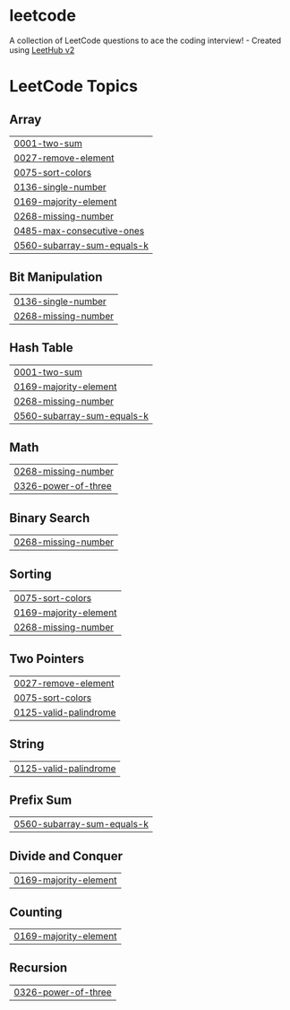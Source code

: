 # leetcode
A collection of LeetCode questions to ace the coding interview! - Created using [LeetHub v2](https://github.com/arunbhardwaj/LeetHub-2.0)

<!---LeetCode Topics Start-->
# LeetCode Topics
## Array
|  |
| ------- |
| [0001-two-sum](https://github.com/khushi-satav/leetcode/tree/master/0001-two-sum) |
| [0027-remove-element](https://github.com/khushi-satav/leetcode/tree/master/0027-remove-element) |
| [0075-sort-colors](https://github.com/khushi-satav/leetcode/tree/master/0075-sort-colors) |
| [0136-single-number](https://github.com/khushi-satav/leetcode/tree/master/0136-single-number) |
| [0169-majority-element](https://github.com/khushi-satav/leetcode/tree/master/0169-majority-element) |
| [0268-missing-number](https://github.com/khushi-satav/leetcode/tree/master/0268-missing-number) |
| [0485-max-consecutive-ones](https://github.com/khushi-satav/leetcode/tree/master/0485-max-consecutive-ones) |
| [0560-subarray-sum-equals-k](https://github.com/khushi-satav/leetcode/tree/master/0560-subarray-sum-equals-k) |
## Bit Manipulation
|  |
| ------- |
| [0136-single-number](https://github.com/khushi-satav/leetcode/tree/master/0136-single-number) |
| [0268-missing-number](https://github.com/khushi-satav/leetcode/tree/master/0268-missing-number) |
## Hash Table
|  |
| ------- |
| [0001-two-sum](https://github.com/khushi-satav/leetcode/tree/master/0001-two-sum) |
| [0169-majority-element](https://github.com/khushi-satav/leetcode/tree/master/0169-majority-element) |
| [0268-missing-number](https://github.com/khushi-satav/leetcode/tree/master/0268-missing-number) |
| [0560-subarray-sum-equals-k](https://github.com/khushi-satav/leetcode/tree/master/0560-subarray-sum-equals-k) |
## Math
|  |
| ------- |
| [0268-missing-number](https://github.com/khushi-satav/leetcode/tree/master/0268-missing-number) |
| [0326-power-of-three](https://github.com/khushi-satav/leetcode/tree/master/0326-power-of-three) |
## Binary Search
|  |
| ------- |
| [0268-missing-number](https://github.com/khushi-satav/leetcode/tree/master/0268-missing-number) |
## Sorting
|  |
| ------- |
| [0075-sort-colors](https://github.com/khushi-satav/leetcode/tree/master/0075-sort-colors) |
| [0169-majority-element](https://github.com/khushi-satav/leetcode/tree/master/0169-majority-element) |
| [0268-missing-number](https://github.com/khushi-satav/leetcode/tree/master/0268-missing-number) |
## Two Pointers
|  |
| ------- |
| [0027-remove-element](https://github.com/khushi-satav/leetcode/tree/master/0027-remove-element) |
| [0075-sort-colors](https://github.com/khushi-satav/leetcode/tree/master/0075-sort-colors) |
| [0125-valid-palindrome](https://github.com/khushi-satav/leetcode/tree/master/0125-valid-palindrome) |
## String
|  |
| ------- |
| [0125-valid-palindrome](https://github.com/khushi-satav/leetcode/tree/master/0125-valid-palindrome) |
## Prefix Sum
|  |
| ------- |
| [0560-subarray-sum-equals-k](https://github.com/khushi-satav/leetcode/tree/master/0560-subarray-sum-equals-k) |
## Divide and Conquer
|  |
| ------- |
| [0169-majority-element](https://github.com/khushi-satav/leetcode/tree/master/0169-majority-element) |
## Counting
|  |
| ------- |
| [0169-majority-element](https://github.com/khushi-satav/leetcode/tree/master/0169-majority-element) |
## Recursion
|  |
| ------- |
| [0326-power-of-three](https://github.com/khushi-satav/leetcode/tree/master/0326-power-of-three) |
<!---LeetCode Topics End-->